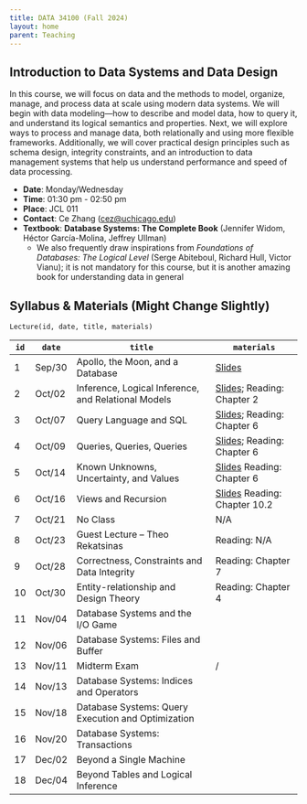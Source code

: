 ```yaml
---
title: DATA 34100 (Fall 2024)
layout: home
parent: Teaching
---
```


## Introduction to Data Systems and Data Design

In this course, we will focus on data and the methods to model, organize, manage, and process data at scale using modern data systems. We will begin with data modeling—how to describe and model data, how to query it, and understand its logical semantics and properties. Next, we will explore ways to process and manage data, both relationally and using more flexible frameworks. Additionally, we will cover practical design principles such as schema design, integrity constraints, and an introduction to data management systems that help us understand performance and speed of data processing.

- **Date**: Monday/Wednesday
- **Time**: 01:30 pm - 02:50 pm
- **Place**: JCL	011
- **Contact**: Ce Zhang (cez@uchicago.edu)
- **Textbook**: **Database Systems: The Complete Book** (Jennifer Widom, Héctor García-Molina, Jeffrey Ullman)
    - We also frequently draw inspirations from _Foundations of Databases: The Logical Level_ (Serge Abiteboul, Richard Hull, Victor Vianu); it is not mandatory for this course, but it is another amazing book for understanding data in general

## Syllabus & Materials (Might Change Slightly)

```
Lecture(id, date, title, materials)
```

| `id` | `date` | `title` | `materials` |
|------|--------|---------|-------------|
| 1    | Sep/30  | Apollo, the Moon, and a Database | [Slides](https://1drv.ms/p/s!AoH59ceswCf9kAYeeOLCpAEjGDcr?e=GwGGBu)     |
| 2    | Oct/02  | Inference, Logical Inference, and Relational Models | [Slides](https://1drv.ms/p/s!AoH59ceswCf9kCll5akqBoamWYQ_?e=5KVt2f); Reading: Chapter 2 |
| 3    | Oct/07  | Query Language and SQL |  [Slides](https://1drv.ms/p/s!AoH59ceswCf9kCpLklUzgl8BPjr0?e=8MWV4b); Reading: Chapter 6    |
| 4    | Oct/09  | Queries, Queries, Queries        | [Slides](https://1drv.ms/p/s!AoH59ceswCf9kDG36LlgmevqneZA?e=evwiti); Reading: Chapter 6    |
| 5    | Oct/14  | Known Unknowns, Uncertainty, and Values |  [Slides](https://1drv.ms/p/c/fd27c0acc7f5f981/ERuJU3AcQRRAp4ea_d4kOKQBJtTcdlhSIU9FALwDoOsjUg?e=81khdw) Reading: Chapter 6    |
| 6    | Oct/16  | Views and Recursion  | [Slides](https://1drv.ms/p/c/fd27c0acc7f5f981/EcjdR9RNWwRHl4YJdN1HzX0BVlz1Gm2tRFcwI6D_BsrI3A?e=6OMoV2)  Reading: Chapter 10.2     |
| 7    | Oct/21  | No Class |  N/A     |
| 8    | Oct/23  | Guest Lecture – Theo Rekatsinas |  Reading: N/A    |
| 9    | Oct/28  | Correctness, Constraints and Data Integrity |  Reading: Chapter 7    |
| 10   | Oct/30  | Entity-relationship and Design Theory |   Reading: Chapter 4   |
| 11   | Nov/04  | Database Systems and the I/O Game |      |
| 12   | Nov/06  | Database Systems: Files and Buffer |      |
| 13   | Nov/11  | Midterm Exam |   /   |
| 14   | Nov/13  | Database Systems: Indices and Operators |      |
| 15   | Nov/18  | Database Systems: Query Execution and Optimization |      |
| 16   | Nov/20  | Database Systems: Transactions |      |
| 17   | Dec/02  | Beyond a Single Machine |      |
| 18   | Dec/04  | Beyond Tables and Logical Inference |      |
